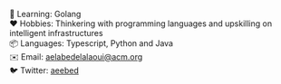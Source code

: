 📔 Learning: Golang <br/>
❤️ Hobbies: Thinkering with programming languages and upskilling on intelligent infrastructures <br/>
📦 Languages: Typescript, Python and Java <br/>
✉️ Email: aelabedelalaoui@acm.org <br/>
🐦 Twitter: [aeebed](https://www.twitter.com/aeebed) <br/>
